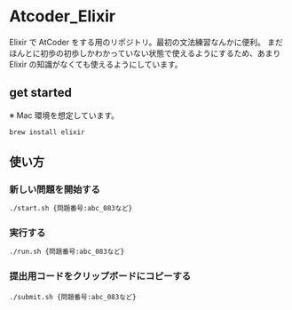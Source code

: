 # Atcoder_Elixir

Elixir で AtCoder をする用のリポジトリ。最初の文法練習なんかに便利。
まだほんとに初歩の初歩しかわかっていない状態で使えるようにするため、あまり Elixir の知識がなくても使えるようにしています。

## get started

※ Mac 環境を想定しています。

```bash
brew install elixir
```

## 使い方

### 新しい問題を開始する

```bash
./start.sh {問題番号:abc_083など}
```

### 実行する

```bash
./run.sh {問題番号:abc_083など}
```

### 提出用コードをクリップボードにコピーする

```
./submit.sh {問題番号:abc_083など}
```
